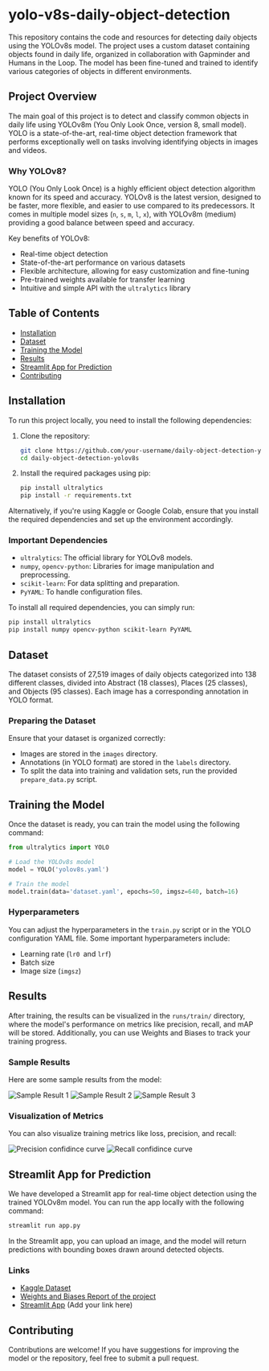 # yolo-v8s-daily-object-detection

This repository contains the code and resources for detecting daily objects using the YOLOv8s model. The project uses a custom dataset containing objects found in daily life, organized in collaboration with Gapminder and Humans in the Loop. The model has been fine-tuned and trained to identify various categories of objects in different environments.

## Project Overview

The main goal of this project is to detect and classify common objects in daily life using YOLOv8m (You Only Look Once, version 8, small model). YOLO is a state-of-the-art, real-time object detection framework that performs exceptionally well on tasks involving identifying objects in images and videos.

### Why YOLOv8?

YOLO (You Only Look Once) is a highly efficient object detection algorithm known for its speed and accuracy. YOLOv8 is the latest version, designed to be faster, more flexible, and easier to use compared to its predecessors. It comes in multiple model sizes (`n`, `s`, `m`, `l`, `x`), with YOLOv8m (medium) providing a good balance between speed and accuracy.

Key benefits of YOLOv8:
- Real-time object detection
- State-of-the-art performance on various datasets
- Flexible architecture, allowing for easy customization and fine-tuning
- Pre-trained weights available for transfer learning
- Intuitive and simple API with the `ultralytics` library

## Table of Contents

- [Installation](#installation)
- [Dataset](#dataset)
- [Training the Model](#training-the-model)
- [Results](#results)
- [Streamlit App for Prediction](#streamlit-app-for-prediction)
- [Contributing](#contributing)

## Installation

To run this project locally, you need to install the following dependencies:

1. Clone the repository:
    ```bash
    git clone https://github.com/your-username/daily-object-detection-yolov8s.git
    cd daily-object-detection-yolov8s
    ```

2. Install the required packages using pip:
    ```bash
    pip install ultralytics
    pip install -r requirements.txt
    ```

Alternatively, if you're using Kaggle or Google Colab, ensure that you install the required dependencies and set up the environment accordingly.

### Important Dependencies

- `ultralytics`: The official library for YOLOv8 models.
- `numpy`, `opencv-python`: Libraries for image manipulation and preprocessing.
- `scikit-learn`: For data splitting and preparation.
- `PyYAML`: To handle configuration files.

To install all required dependencies, you can simply run:
```bash
pip install ultralytics
pip install numpy opencv-python scikit-learn PyYAML
```
## Dataset
The dataset consists of 27,519 images of daily objects categorized into 138 different classes, divided into Abstract (18 classes), Places (25 classes), and Objects (95 classes). Each image has a corresponding annotation in YOLO format.

### Preparing the Dataset
Ensure that your dataset is organized correctly:

- Images are stored in the `images` directory.
- Annotations (in YOLO format) are stored in the `labels` directory.
- To split the data into training and validation sets, run the provided `prepare_data.py` script.

## Training the Model
Once the dataset is ready, you can train the model using the following command:
```python
from ultralytics import YOLO

# Load the YOLOv8s model
model = YOLO('yolov8s.yaml')

# Train the model
model.train(data='dataset.yaml', epochs=50, imgsz=640, batch=16)
```
### Hyperparameters
You can adjust the hyperparameters in the `train.py` script or in the YOLO configuration YAML file. Some important hyperparameters include:

- Learning rate (`lr0 `and `lrf`)
- Batch size
- Image size (`imgsz`)
## Results

After training, the results can be visualized in the `runs/train/` directory, where the model's performance on metrics like precision, recall, and mAP will be stored. Additionally, you can use Weights and Biases to track your training progress.

### Sample Results

Here are some sample results from the model:

![Sample Result 1](val_batch1_labels.jpg)
![Sample Result 2](results.png)
![Sample Result 3](labels.jpg)

### Visualization of Metrics

You can also visualize training metrics like loss, precision, and recall:

![Precision confidince curve](P_curve.png)
![Recall confidince curve](R_curve.png)

## Streamlit App for Prediction
We have developed a Streamlit app for real-time object detection using the trained YOLOv8m model. You can run the app locally with the following command:
```bash
streamlit run app.py
```
In the Streamlit app, you can upload an image, and the model will return predictions with bounding boxes drawn around detected objects.
### Links

- [Kaggle Dataset](https://www.kaggle.com/datasets/humansintheloop/dollar-street-dataset)
- [Weights and Biases Report of the project](https://api.wandb.ai/links/kamil-khanprogrammer-islamia-college-peshawar/23qjwkj7)
- [Streamlit App](#) (Add your link here)

## Contributing

Contributions are welcome! If you have suggestions for improving the model or the repository, feel free to submit a pull request.

